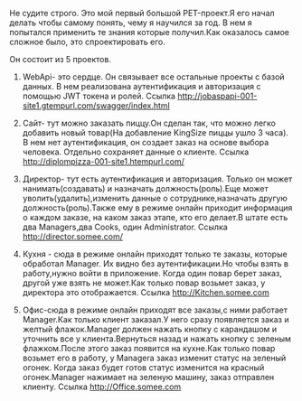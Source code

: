 Не судите строго. Это мой первый большой PET-проект.Я его начал делать чтобы самому понять, чему я научился за год.
В нем я попытался применить те знания которые получил.Как оказалось самое сложное было, это спроектировать его.

Он состоит из 5 проектов.

  1) WebApi- это сердце. Он связывает все остальные проекты с базой данных. В нем реализована аутентификация и авторизация с
  помощью JWT токена и ролей.
  Ссылка http://jobaspapi-001-site1.gtempurl.com/swagger/index.html
  
  2) Сайт- тут можно заказать пиццу.Он сделан так, что можно легко добавить новый товар(На добавление KingSize пиццы ушло 3 часа).
  В нем нет аутентификация, он создает заказ на основе выбора человека. Отдельно сохраняет данные о клиенте.
  Ссылка http://diplompizza-001-site1.htempurl.com/
  
  3) Директор- тут есть аутентификация и авторизация. Только он может нанимать(создавать) и назначать должность(роль).Еще может
  уволить(удалить),изменить данные о сотруднике,назначать другую должность(роль).Также ему в режиме онлайн приходит информация 
  о каждом заказе, на каком заказ этапе, кто его делает.В штате есть два Managers,два Cooks, один Administrator.
  Ссылка http://director.somee.com/
  
  4) Кухня - сюда в режиме онлайн приходят только те заказы, которые обработал Manager. Их видно без аутентификации.Но чтобы взять в 
  работу,нужно войти в приложение. Когда один повар берет заказ, другой уже взять не может.Как только повар возьмет заказ, у 
  директора это отображается.
  Ссылка http://Kitchen.somee.com
  
  5) Офис-сюда в режиме онлайн приходят все заказы,с ними работает Manager.Как только клиент заказал.У него сразу  появляется 
  заказ и желтый флажок.Manager должен нажать кнопку с карандашом и уточнить все у клиента.Вернуться назад и нажать кнопку с зеленым
  флажком.После этого заказ появится на кухне.Как только повар возьмет его в работу, у Managerа заказ изменит статус на зеленый огонек.
  Когда заказ будет готов статус изменится на красный огонек.Manager нажимает на зеленую машину, заказ отправлен клиенту.
  Ссылка http://Office.somee.com
  
 
